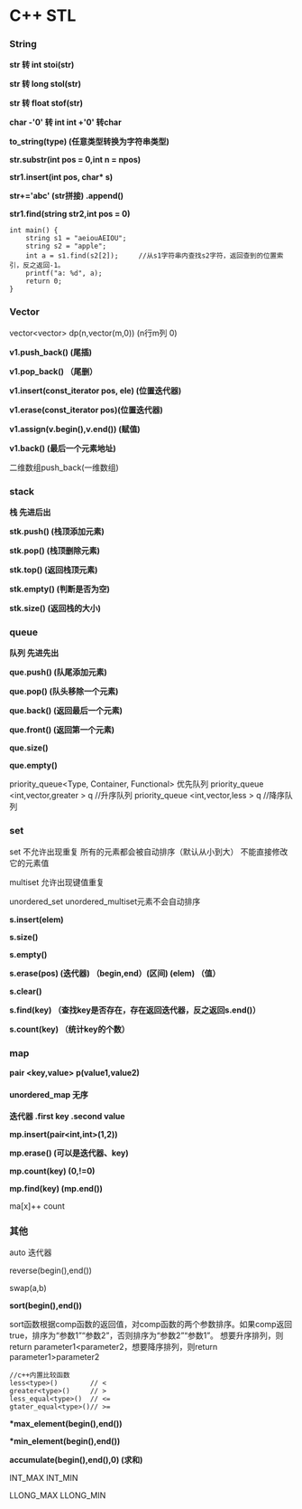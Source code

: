 # C++ STL

### String

**str 转 int stoi(str)**

**str 转 long stol(str)**

**str 转 float stof(str)**

**char -'0' 转 int int +'0' 转char**

**to\_string(type) (任意类型转换为字符串类型)**

**str.substr(int pos = 0,int n = npos)**

**str1.insert(int pos, char\* s)**

**str+='abc' (str拼接) .append()**

**str1.find(string str2,int pos = 0)**

```
int main() {
    string s1 = "aeiouAEIOU";
    string s2 = "apple";
    int a = s1.find(s2[2]);     //从s1字符串内查找s2字符，返回查到的位置索引，反之返回-1。
    printf("a: %d", a);
    return 0;
}
```

### Vector

vector\<vector> dp(n,vector(m,0)) (n行m列 0)

**v1.push\_back() (尾插)**

**v1.pop\_back() （尾删）**

**v1.insert(const\_iterator pos, ele) (位置迭代器)**

**v1.erase(const\_iterator pos)(位置迭代器)**

**v1.assign(v.begin(),v.end()) (赋值)**

**v1.back() (最后一个元素地址)**

二维数组push\_back(一维数组)

### stack

**栈 先进后出**

**stk.push() (栈顶添加元素)**

**stk.pop() (栈顶删除元素)**

**stk.top() (返回栈顶元素)**

**stk.empty() (判断是否为空)**

**stk.size() (返回栈的大小)**

### queue

**队列 先进先出**

**que.push() (队尾添加元素)**

**que.pop() (队头移除一个元素)**

**que.back() (返回最后一个元素)**

**que.front() (返回第一个元素)**

**que.size()**

**que.empty()**

priority\_queue\<Type, Container, Functional> 优先队列 priority\_queue \<int,vector,greater > q //升序队列 priority\_queue \<int,vector,less > q //降序队列

### set

set 不允许出现重复 所有的元素都会被自动排序（默认从小到大） 不能直接修改它的元素值

multiset 允许出现键值重复

unordered\_set unordered\_multiset元素不会自动排序

**s.insert(elem)**

**s.size()**

**s.empty()**

**s.erase(pos) (迭代器) （begin,end）(区间) (elem) （值）**

**s.clear()**

**s.find(key) （查找key是否存在，存在返回迭代器，反之返回s.end()）**

**s.count(key) （统计key的个数）**

### map

**pair \<key,value> p(value1,value2)**

#### unordered\_map 无序

**迭代器 .first key .second value**

**mp.insert(pair\<int,int>(1,2))**

**mp.erase() (可以是迭代器、key)**

**mp.count(key) (0,!=0)**

**mp.find(key) (mp.end())**

ma\[x]++ count

### 其他

auto 迭代器

reverse(begin(),end())

swap(a,b)

**sort(begin(),end())**

sort函数根据comp函数的返回值，对comp函数的两个参数排序。如果comp返回true，排序为“参数1”“参数2”，否则排序为“参数2”“参数1”。 想要升序排列，则return parameter1\<parameter2，想要降序排列，则return parameter1>parameter2

```
//c++内置比较函数
less<type>() 		// <
greater<type>() 	// >
less_equal<type>()	// <=
gtater_equal<type>()// >=
```

**\*max\_element(begin(),end())**

**\*min\_element(begin(),end())**

**accumulate(begin(),end(),0) (求和)**

INT\_MAX INT\_MIN

LLONG\_MAX LLONG\_MIN
